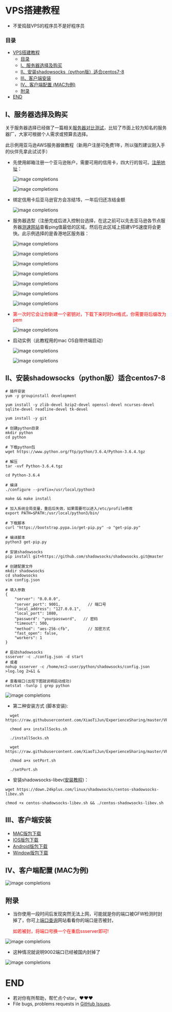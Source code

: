 # VPS搭建教程
- 不爱捣鼓VPS的程序员不是好程序员

### 目录
- [VPS搭建教程](#vps搭建教程)
    - [目录](#目录)
  - [I、服务器选择及购买](#i服务器选择及购买)
  - [II、安装shadowsocks（python版）适合centos7-8](#ii安装shadowsockspython版适合centos7-8)
  - [III、客户端安装](#iii客户端安装)
  - [IV、客户端配置 (MAC为例)](#iv客户端配置-mac为例)
  - [附录](#附录)
- [END](#end)

## I、服务器选择及购买
关于服务器选择已经做了一篇相关[服务器对比测试](VPSCompare.md)，比较了市面上较为知名的服务器厂，大家可根据个人需求或预算去选择。

此示例用亚马逊AWS服务器做教程（新用户注册可免费1年，所以强烈建议刚入手的伙伴先拿此试试手）

- 先使用邮箱注册一个亚马逊账户，需要可用的信用卡，四大行的皆可。[注册地址](https://portal.aws.amazon.com/billing/signup#/start)：
  
  <p><img src="./image/register.png" alt="image completions"></p>
  <p><img src="./image/register-1.png" alt="image completions" ></p>
- 绑定信用卡后亚马逊官方会冻结1$，一年后归还冻结金额
  <p><img src="./image/register-2.png" alt="image completions"></p>


- 服务器选型（注册完成后进入控制台选择，在这之前可以先去亚马逊各节点服务器[测速网站](https://www.cloudping.info/)查看ping值最低的区域，然后在此区域上搭建VPS速度将会更快。此示例选择的是香港地区服务器：
 
    <p><img src="./image/controller-1.png" alt="image completions"></p>   

    <p><img src="./image/controller-2.png" alt="image completions"></p>

    <p><img src="./image/controller-3.png" alt="image completions"></p>

    <p><img src="./image/controller-4.png" alt="image completions"></p>

    <p><img src="./image/controller-5.png" alt="image completions"></p>

    <p><img src="./image/controller-6.png" alt="image completions"></p>

    <p><img src="./image/controller-7.png" alt="image completions"></p>
- <p style="color:red">第一次时它会让你新建一个密钥对，下载下来时时txt格式，你需要将后缀改为pem</p>
    <p><img src="./image/controller-8.png" alt="image completions"></p>

- 启动实例（此教程用的mac OS自带终端启动）
    <p><img src="./image/link-1.png" alt="image completions"></p>

    <p><img src="./image/link-2.png" alt="image completions"></p>

## II、安装shadowsocks（python版）适合centos7-8
  
    # 插件安装
    yum -y groupinstall development

    yum install -y zlib-devel bzip2-devel openssl-devel ncurses-devel sqlite-devel readline-devel tk-devel

    yum install -y git

    # 创建python目录
    mkdir python
    cd python

    # 下载python包
    wget https://www.python.org/ftp/python/3.6.4/Python-3.6.4.tgz
    
    # 解压
    tar -xvf Python-3.6.4.tgz

    cd Python-3.6.4

    # 编译
    ./configure --prefix=/usr/local/python3

    make && make install

    # 加入系统全局变量，重启后失效，如果需要可以进入/etc/profile修改
    export PATH=$PATH:/usr/local/python3/bin/

    # 下载脚本
    curl "https://bootstrap.pypa.io/get-pip.py" -o "get-pip.py" 

    # 编译脚本
    python3 get-pip.py

    # 安装shadowsocks
    pip install git+https://github.com/shadowsocks/shadowsocks.git@master

    # 创建配置文件
    mkdir shadowsocks
    cd shadowsocks
    vim config.json

    # 填入参数
    {
        "server": "0.0.0.0",            
        "server_port": 9001,            // 端口号
        "local_address": "127.0.0.1",
        "local_port": 1080,
        "password": "yourpassword",   // 密码
        "timeout": 500,
        "method": "aes-256-cfb",        // 加密方式
        "fast_open": false,
        "workers": 1
    }

    # 启动shadowsocks
    ssserver -c ./config.json -d start
    # 或者
    nohup ssserver -c /home/ec2-user/python/shadowsocks/config.json >log.log 2>&1 &

    # 查看端口(出现下图就说明启动成功)
    netstat -tunlp | grep python
    
<p><img src="./image/start-1.png" alt="image completions"></p>

-  第二种安装方式 (脚本安装):
```
  wget https://raw.githubusercontent.com/XiaoTiJun/ExperienceSharing/master/VPS/bin/installSocks.sh

  chmod a+x installSocks.sh

  ./installSocks.sh

  wget https://raw.githubusercontent.com/XiaoTiJun/ExperienceSharing/master/VPS/bin/setPort.sh

  chmod a+x setPort.sh

  ./setPort.sh
```

- 安装shadowsocks-libev([安装教程](https://www.24kplus.com/linux/1371.html))：
```
wget https://down.24kplus.com/linux/shadowsocks/centos-shadowsocks-libev.sh

chmod +x centos-shadowsocks-libev.sh && ./centos-shadowsocks-libev.sh
```

## III、客户端安装
  
- [MAC版包下载](https://github.com/shadowsocks/ShadowsocksX-NG/releases)
- [IOS版包下载](https://shadowsockshelp.github.io/ios/)
- [Android版包下载](https://github.com/shadowsocks/shadowsocks-android/releases)
- [Window版包下载](https://github.com/shadowsocks/shadowsocks-windows/releases)

## IV、客户端配置 (MAC为例)
<p><img src="./image/link-3.png" alt="image completions"></p>

## 附录
-  当你使用一段时间后发现突然无法上网，可能就是你的端口被GFW检测时封掉了，你可上[端口查询](http://port.ping.pe/)网站看看你的端口是否被封，<p style="color:red">如若被封，将端口号换一个在重启ssserver即可!</p>

<p><img src="./image/ping-1.png" alt="image completions"></p>
  
-  这种情况就说明9002端口已经被国内封掉了

<p><img src="./image/ping-2.png" alt="image completions"></p>

# END
- 若对你有所帮助，帮忙点个star。❤️❤️❤️
- File bugs, problems requests in [GitHub Issues](https://github.com/XiaoTiJun/ExperienceSharing/issues).